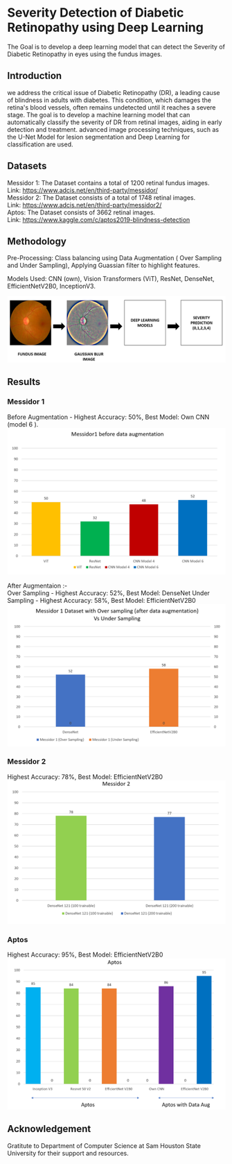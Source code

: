 
# Severity Detection of Diabetic Retinopathy using Deep Learning

The Goal is to develop a deep learning model that can detect the Severity of Diabetic Retinopathy in eyes using the fundus images.

## Introduction

we address the critical issue of Diabetic Retinopathy (DR), a leading cause of blindness in adults with diabetes. This condition, which damages the retina's blood vessels, often remains undetected until it reaches a severe stage. The goal is to develop a machine learning model that can automatically classify the severity of DR from retinal images, aiding in early detection and treatment.  advanced image processing techniques, such as the U-Net Model for lesion segmentation and Deep Learning for classification are used.

## Datasets

Messidor 1: The Dataset contains a total of 1200 retinal fundus images.  
Link: https://www.adcis.net/en/third-party/messidor/  
Messidor 2: The Dataset consists of a total of 1748 retinal images.                      
Link: https://www.adcis.net/en/third-party/messidor2/   
Aptos:  The Dataset consists of 3662 retinal images.                     
Link: https://www.kaggle.com/c/aptos2019-blindness-detection

## Methodology

Pre-Processing: Class balancing using Data Augmentation ( Over Sampling and Under Sampling),
Applying Guassian filter to highlight features.  

Models Used: CNN (own), Vision Transformers (ViT), ResNet, DenseNet, EfficientNetV2B0, InceptionV3.

![Methodology](images/Methodology.png)

## Results

### Messidor 1
Before Augmentation - Highest Accuracy: 50%, Best Model: Own CNN (model 6 ). 
![Messidor1_Before_Aug](images/Messidor1_Before_Aug.png)

After Augmentaion :-  
Over Sampling - Highest Accuracy: 52%, Best Model: DenseNet
Under Sampling - Highest Accuracy: 58%, Best Model: EfficientNetV2B0
![Messidor1 After Aug](images/Messidor1_After_Aug.png)


### Messidor 2
Highest Accuracy: 78%, Best Model: EfficientNetV2B0 
![Messidor2](images/Messidor2.png)

### Aptos
Highest Accuracy: 95%, Best Model: EfficientNetV2B0
![Aptos](images/Aptos.png)

## Acknowledgement
Gratitute to Department of Computer Science at Sam Houston State University for their support and resources.


